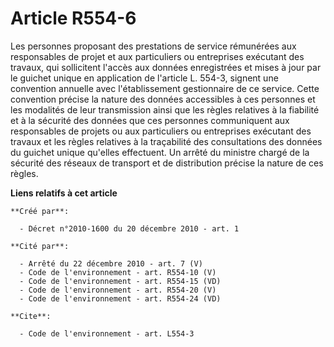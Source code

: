 # Article R554-6

Les personnes proposant des prestations de service rémunérées aux responsables de projet et aux particuliers ou entreprises
exécutant des travaux, qui sollicitent l'accès aux données enregistrées et mises à jour par le guichet unique en application
de l'article L. 554-3, signent une convention annuelle avec l'établissement gestionnaire de ce service. Cette convention
précise la nature des données accessibles à ces personnes et les modalités de leur transmission ainsi que les règles
relatives à la fiabilité et à la sécurité des données que ces personnes communiquent aux responsables de projets ou aux
particuliers ou entreprises exécutant des travaux et les règles relatives à la traçabilité des consultations des données du
guichet unique qu'elles effectuent. Un arrêté du ministre chargé de la sécurité des réseaux de transport et de distribution
précise la nature de ces règles.

**Liens relatifs à cet article**

	**Créé par**:

	  - Décret n°2010-1600 du 20 décembre 2010 - art. 1

	**Cité par**:

	  - Arrêté du 22 décembre 2010 - art. 7 (V)
	  - Code de l'environnement - art. R554-10 (V)
	  - Code de l'environnement - art. R554-15 (VD)
	  - Code de l'environnement - art. R554-20 (V)
	  - Code de l'environnement - art. R554-24 (VD)

	**Cite**:

	  - Code de l'environnement - art. L554-3
